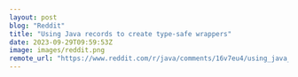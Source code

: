 ```yaml
---
layout: post
blog: "Reddit"
title: "Using Java records to create type-safe wrappers"
date: 2023-09-29T09:59:53Z
image: images/reddit.png
remote_url: "https://www.reddit.com/r/java/comments/16v7eu4/using_java_records_to_create_typesafe_wrappers/"
---
```

